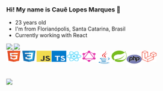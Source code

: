 ### Hi! My name is Cauê Lopes Marques  👋

* 23 years old
* I'm from Florianópolis, Santa Catarina, Brasil
* Currently working with React

 <div>
  <a href="https://github.com/marquescauee">
  <img height="160em" src="https://github-readme-stats-sigma-five.vercel.app/api?username=marquescauee&show_icons=true&theme=dark&include_all_commits=true&count_private=true"/>
  <img height="160em" src="https://github-readme-stats-sigma-five.vercel.app/api/top-langs/?username=marquescauee&layout=compact&langs_count=5&theme=dark&hide=blade"/>
</div>
 
<div style="display: flex"><br>
  <img align="center" height="30" width="40" src="https://raw.githubusercontent.com/devicons/devicon/master/icons/html5/html5-original.svg">
  <img align="center" height="30" width="40" src="https://raw.githubusercontent.com/devicons/devicon/master/icons/css3/css3-original.svg">
  <img align="center" height="30" width="40" src="https://raw.githubusercontent.com/devicons/devicon/master/icons/javascript/javascript-original.svg">
 <img align="center" height="30" width="40" src="https://raw.githubusercontent.com/devicons/devicon/1119b9f84c0290e0f0b38982099a2bd027a48bf1/icons/typescript/typescript-original.svg">
  <img align="center" height="30" width="40" src="https://raw.githubusercontent.com/devicons/devicon/master/icons/react/react-original.svg">
  <img align="center" height="30" width="40" src="https://raw.githubusercontent.com/devicons/devicon/master/icons/graphql/graphql-plain.svg">
  <img align="center" height="35" width="40" src="https://github.com/devicons/devicon/blob/master/icons/java/java-original.svg">
  <img align="center" height="30" width="40" src="https://raw.githubusercontent.com/devicons/devicon/master/icons/spring/spring-original.svg">
  <img align="center" height="45" width="40" src="https://raw.githubusercontent.com/devicons/devicon/master/icons/php/php-original.svg">
  <img align="center" height="30" width="40" src="https://raw.githubusercontent.com/devicons/devicon/master/icons/laravel/laravel-original.svg">
                                                                                                                                                     
</div>                                                                                                                             
                                                                                                                               
  
##
  
<div>
  <a href="https://www.linkedin.com/in/marquescauee/" target="_blank"><img src="https://img.shields.io/badge/-LinkedIn-%230077B5?style=for-the-badge&logo=linkedin&logoColor=white" target="_blank"></a> 
</div>


